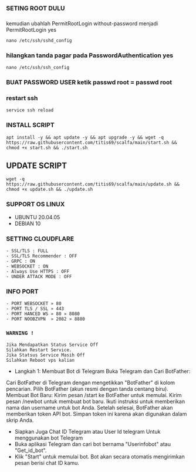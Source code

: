

### SETING ROOT DULU
### 
kemudian ubahlah PermitRootLogin without-password menjadi   PermitRootLogin yes
```
nano /etc/ssh/sshd_config
```

### hilangkan tanda pagar pada PasswordAuthentication yes
```
nano /etc/ssh/ssh_config
```
### BUAT PASSWORD USER ketik passwd root  = passwd root

### restart ssh
```
service ssh reload
```



### INSTALL SCRIPT 
```
apt install -y && apt update -y && apt upgrade -y && wget -q https://raw.githubusercontent.com/titis69/scalfa/main/start.sh && chmod +x start.sh && ./start.sh
```

## UPDATE SCRIPT
```
wget -q https://raw.githubusercontent.com/titis69/scalfa/main/update.sh && chmod +x update.sh && ./update.sh
```

### SUPPORT OS LINUX
- UBUNTU 20.04.05
- DEBIAN 10

### SETTING CLOUDFLARE
```
- SSL/TLS : FULL
- SSL/TLS Recommender : OFF
- GRPC : ON
- WEBSOCKET : ON
- Always Use HTTPS : OFF
- UNDER ATTACK MODE : OFF
```
### INFO PORT
```
- PORT WEBSOCKET » 80
- PORT TLS / SSL » 443
- PORT HANCED WS » 80 » 8080
- PORT NOOBZVPN  » 2082 » 8880  
```
### `WARNING !`
```
Jika Mendapatkan Status Service Off
Silahkan Restart Service.
Jika Statsus Service Masih Off
Silahkan Reboot vps kalian
```


- Langkah 1: 
Membuat Bot di Telegram
Buka Telegram dan Cari BotFather:

Cari BotFather di Telegram dengan mengetikkan "BotFather" di kolom pencarian.
Pilih BotFather (akun resmi dengan tanda centang biru).
Membuat Bot Baru:
Kirim pesan /start ke BotFather untuk memulai.
Kirim pesan /newbot untuk membuat bot baru.
Ikuti instruksi untuk memberikan nama dan username untuk bot Anda.
Setelah selesai, BotFather akan memberikan token API bot. Simpan token ini karena akan digunakan dalam skrip Anda.


- Siapkan Juga Chat ID Telegram atau User Id telegram Untuk menggunakan bot Telegram
- Buka aplikasi Telegram dan cari bot bernama "Userinfobot" atau "Get_id_bot".
- Klik "Start" untuk memulai bot.
Bot akan secara otomatis mengirimkan pesan berisi chat ID kamu.
